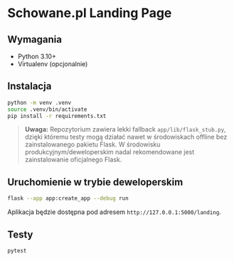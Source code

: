 # Schowane.pl Landing Page

## Wymagania

- Python 3.10+
- Virtualenv (opcjonalnie)

## Instalacja

```bash
python -m venv .venv
source .venv/bin/activate
pip install -r requirements.txt
```

> **Uwaga:** Repozytorium zawiera lekki fallback `app/lib/flask_stub.py`,
> dzięki któremu testy mogą działać nawet w środowiskach offline bez
> zainstalowanego pakietu Flask. W środowisku produkcyjnym/deweloperskim
> nadal rekomendowane jest zainstalowanie oficjalnego Flask.

## Uruchomienie w trybie deweloperskim

```bash
flask --app app:create_app --debug run
```

Aplikacja będzie dostępna pod adresem `http://127.0.0.1:5000/landing`.

## Testy

```bash
pytest
```
